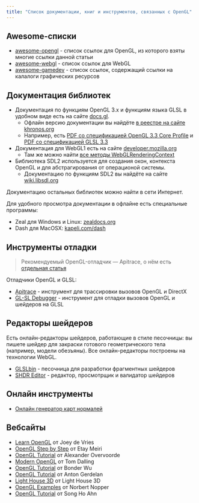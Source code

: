 ```yaml
---
title: "Список документации, книг и инструментов, связанных с OpenGL"
---
```


## Awesome-списки

- [awesome-opengl](https://github.com/eug/awesome-opengl) - список ссылок для OpenGL, из которого взяты многие ссылки данной статьи
- [awesome-webgl](https://github.com/sjfricke/awesome-webgl) - список ссылок для WebGL
- [awesome-gamedev](https://github.com/ellisonleao/magictools#graphics) - список ссылок, содержащий ссылки на калалоги графических ресурсов

## Документация библиотек

- Документация по функциям OpenGL 3.x и функциям языка GLSL в удобном виде есть на сайте [docs.gl](http://docs.gl/gl3/glClear).
    - Офлайн версию документации вы найдёте [в реестре на сайте khronos.org](https://khronos.org/registry)
    - Например, есть [PDF со спецификацией OpenGL 3.3 Core Profile](https://khronos.org/registry/OpenGL/specs/gl/glspec33.core.pdf) и [PDF со спецификацией GLSL 3.3](https://khronos.org/registry/OpenGL/specs/gl/GLSLangSpec.3.30.pdf)
- Документация для WebGL1 есть на сайте [developer.mozilla.org](https://developer.mozilla.org/ru/docs/Web/API/WebGL_API)
    - Там же можно найти [все методы WebGLRenderingContext](https://developer.mozilla.org/en/docs/Web/API/WebGLRenderingContext)
- Библиотека SDL2 используется для создания окон, контекста OpenGL и для абстрагирования от операционой системы.
    - Документацию по функциям SDL2 вы найдёте на сайте [wiki.libsdl.org](https://wiki.libsdl.org/APIByCategory)

Документацию остальных библиотек можно найти в сети Интернет.

Для удобного просмотра документации в офлайне есть специальные программы:

- Zeal для Windows и Linux: [zealdocs.org](https://zealdocs.org/)
- Dash для MacOSX: [kapeli.com/dash](https://kapeli.com/dash)

## Инструменты отладки

> Рекомендуемый OpenGL-отладчик &mdash; Apitrace, о нём есть [отдельная статья](/cg/apitrace)

Отладчики OpenGL и GLSL:

- [Apitrace](http://apitrace.github.io/) - инструмент для трассировки вызовов OpenGL и DirectX
- [GL-SL Debugger](http://glsl-debugger.github.io/) - инструмент для отладки вызовов OpenGL и шейдеров на GLSL

## Редакторы шейдеров

Есть онлайн-редакторы шейдеров, работающие в стиле песочницы: вы пишете шейдер для закраски готового геометрического тела (например, модели обезъяны). Все онлайн-редакторы построены на технологии WebGL.

- [GLSLbin](http://glslb.in/) - песочница для разработки фрагментных шейдеров
- [SHDR Editor](http://shdr.bkcore.com/) - редактор, просмотрщик и валидатор шейдеров

## Онлайн инструменты

- [Онлайн генератор карт нормалей](http://cpetry.github.io/NormalMap-Online/)

## Вебсайты

* [Learn OpenGL](https://learnopengl.com) от Joey de Vries
* [OpenGL Step by Step](http://ogldev.atspace.co.uk) от Etay Meiri
* [OpenGL Tutorial](https://open.gl) от Alexander Overvoorde
* [Modern OpenGL](http://www.tomdalling.com/blog/category/modern-opengl) от Tom Dalling
* [OpenGL Tutorial](http://www.opengl-tutorial.org) от Bonder Wu
* [OpenGL Tutorial](http://antongerdelan.net/opengl/index.html) от Anton Gerdelan
* [Light House 3D](http://www.lighthouse3d.com/tutorials/glsl-tutorial/glsl-core-tutorial-index/) от Light House 3D
* [OpenGL Examples](https://github.com/McNopper/OpenGL) от Norbert Nopper
* [OpenGL Tutorial](http://www.songho.ca/opengl) от Song Ho Ahn
